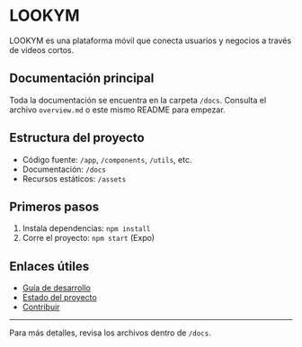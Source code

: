 # LOOKYM

LOOKYM es una plataforma móvil que conecta usuarios y negocios a través de videos cortos. 

## Documentación principal
Toda la documentación se encuentra en la carpeta `/docs`. Consulta el archivo `overview.md` o este mismo README para empezar.

## Estructura del proyecto
- Código fuente: `/app`, `/components`, `/utils`, etc.
- Documentación: `/docs`
- Recursos estáticos: `/assets`

## Primeros pasos
1. Instala dependencias: `npm install`
2. Corre el proyecto: `npm start` (Expo)

## Enlaces útiles
- [Guía de desarrollo](./guides/development.md)
- [Estado del proyecto](./PROJECT_STATUS.md)
- [Contribuir](./CONTRIBUTING.md)

---

Para más detalles, revisa los archivos dentro de `/docs`.
